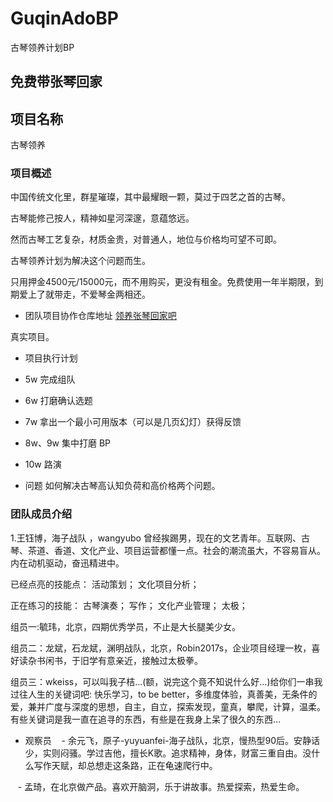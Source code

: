 # GuqinAdoBP
古琴领养计划BP

## 免费带张琴回家

## 项目名称
古琴领养

### 项目概述
中国传统文化里，群星璀璨，其中最耀眼一颗，莫过于四艺之首的古琴。

古琴能修己按人，精神如星河深邃，意蕴悠远。

然而古琴工艺复杂，材质金贵，对普通人，地位与价格均可望不可即。

古琴领养计划为解决这个问题而生。

只用押金4500元/15000元，而不用购买，更没有租金。免费使用一年半期限，到期爱上了就带走，不爱琴金两相还。


- 团队项目协作仓库地址 [领养张琴回家吧](https://github.com/nanshanqinshe/GuqinAdoBP)  



真实项目。

- 项目执行计划

- 5w 完成组队
- 6w 打磨确认选题
- 7w 拿出一个最小可用版本（可以是几页幻灯）获得反馈
- 8w、9w 集中打磨 BP
- 10w 路演

- 问题
如何解决古琴高认知负荷和高价格两个问题。

### 团队成员介绍

1.王钰博，海子战队 ，wangyubo 
曾经挨踢男，现在的文艺青年。互联网、古琴、茶道、香道、文化产业、项目运营都懂一点。社会的潮流虽大，不容易盲从。内在动机驱动，奋迅精进中。

已经点亮的技能点：
活动策划； 文化项目分析；

正在练习的技能：
古琴演奏； 写作； 文化产业管理； 太极；


组员一:毓玮，北京，四期优秀学员，不止是大长腿美少女。

组员二：龙斌，石龙斌，渊明战队，北京，Robin2017s，企业项目经理一枚，喜好读杂书闲书，于旧学有意亲近，接触过太极拳。

组员三：wkeiss，可以叫我子桔…(额，说完这个竟不知说什么好…)给你们一串我过往人生的关键词吧:
快乐学习，to be better，多维度体验，真善美，无条件的爱，兼并广度与深度的思想，自主，自立，探索发现，童真，攀爬，计算，温柔。有些关键词是我一直在追寻的东西，有些是在我身上呆了很久的东西…
   
- 观察员
    - 余元飞，原子-yuyuanfei-海子战队，北京，慢热型90后。安静话少，实则闷骚。学过吉他，擅长K歌。追求精神，身体，财富三重自由。没什么写作天赋，却总想走这条路，正在龟速爬行中。
    
    - 孟琦，在北京做产品。喜欢开脑洞，乐于讲故事。热爱探索，热爱生命。
   
    


  

